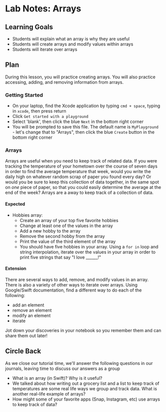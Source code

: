 # Lab Notes: Arrays

## Learning Goals

* Students will explain what an array is why they are useful
* Students will create arrays and modify values within arrays
* Students will iterate over arrays

## Plan

During this lesson, you will practice creating arrays. You will also practice accessing, adding, and removing information from arrays.

### Getting Started

* On your laptop, find the Xcode application by typing `cmd + space`, typing in `xcode`, then press return
* Click `Get started with a playground`
* Select 'blank', then click the blue `Next` in the bottom right corner
* You will be prompted to save this file. The default name is `MyPlayground` - let's change that to "Arrays", then click the blue `Create` button in the bottom right corner

### Arrays

Arrays are useful when you need to keep track of related data. If you were tracking the temperature of your hometown over the course of seven days in order to find the average temperature that week, would you write the daily high on whatever random scrap of paper you found every day? Or would you be sure to keep this collection of data together, in the same spot on _one_ piece of paper, so that you could easily determine the average at the end of the week? Arrays are a away to keep track of a collection of data.

#### Expected

* Hobbies array:
  - Create an array of your top five favorite hobbies
  - Change at least one of the values in the array
  - Add a new hobby to the array
  - Remove the second hobby from the array
  - Print the value of the third element of the array
  - You should have five hobbies in your array. Using a `for in` loop and string interpolation, iterate over the values in your array in order to print five strings that say "I love ______!"

#### Extension

There are several ways to add, remove, and modify values in an array. There is also a variety of other ways to iterate over arrays. Using Google/Swift documentation, find a different way to do each of the following:

- add an element
- remove an element
- modify an element
- iterate

Jot down your discoveries in your notebook so you remember them and can share them out later!

## Circle Back

As we close our tutorial time, we'll answer the following questions in our journals, leaving time to discuss our answers as a group

- What is an array (in Swift)? Why is it useful?
- We talked about how writing out a grocery list and a list to keep track of temperatures are some real life ways we group and track data. What is another real-life example of arrays?
- How might some of your favorite apps (Snap, Instagram, etc) use arrays to keep track of data?
